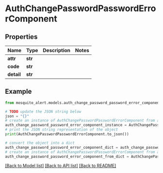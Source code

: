 # AuthChangePasswordPasswordErrorComponent


## Properties

Name | Type | Description | Notes
------------ | ------------- | ------------- | -------------
**attr** | **str** |  | 
**code** | **str** |  | 
**detail** | **str** |  | 

## Example

```python
from mosquito_alert.models.auth_change_password_password_error_component import AuthChangePasswordPasswordErrorComponent

# TODO update the JSON string below
json = "{}"
# create an instance of AuthChangePasswordPasswordErrorComponent from a JSON string
auth_change_password_password_error_component_instance = AuthChangePasswordPasswordErrorComponent.from_json(json)
# print the JSON string representation of the object
print(AuthChangePasswordPasswordErrorComponent.to_json())

# convert the object into a dict
auth_change_password_password_error_component_dict = auth_change_password_password_error_component_instance.to_dict()
# create an instance of AuthChangePasswordPasswordErrorComponent from a dict
auth_change_password_password_error_component_from_dict = AuthChangePasswordPasswordErrorComponent.from_dict(auth_change_password_password_error_component_dict)
```
[[Back to Model list]](../README.md#documentation-for-models) [[Back to API list]](../README.md#documentation-for-api-endpoints) [[Back to README]](../README.md)


